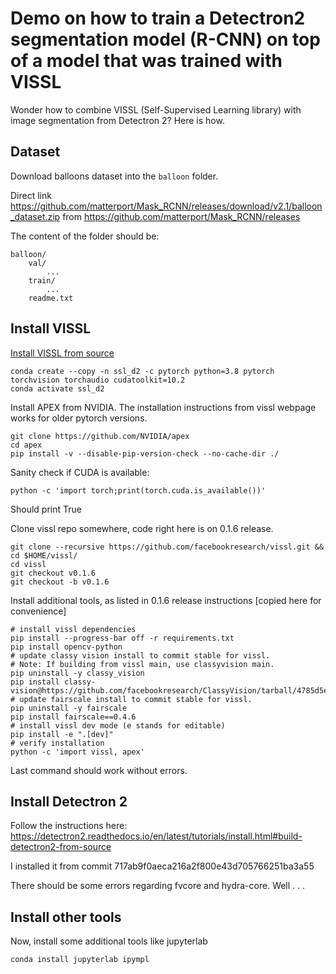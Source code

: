 # Demo on how to train a Detectron2 segmentation model (R-CNN) on top of a model that was trained with VISSL 

Wonder how to combine VISSL (Self-Supervised Learning library) with image segmentation from Detectron 2? Here is how.

## Dataset
Download balloons dataset into the ``balloon`` folder.

Direct link https://github.com/matterport/Mask_RCNN/releases/download/v2.1/balloon_dataset.zip from https://github.com/matterport/Mask_RCNN/releases

The content of the folder should be:

    balloon/
        val/
            ...
        train/
            ...
        readme.txt

## Install VISSL

[Install VISSL from source](https://github.com/facebookresearch/vissl/blob/main/INSTALL.md#installing-vissl-from-source-recommended)

    conda create --copy -n ssl_d2 -c pytorch python=3.8 pytorch torchvision torchaudio cudatoolkit=10.2
    conda activate ssl_d2
    
Install APEX from NVIDIA. The installation instructions from vissl webpage works for older pytorch versions.

    git clone https://github.com/NVIDIA/apex
    cd apex
    pip install -v --disable-pip-version-check --no-cache-dir ./


Sanity check if CUDA is available:

    python -c 'import torch;print(torch.cuda.is_available())'

Should print True

Clone vissl repo somewhere, code right here is on 0.1.6 release.

    git clone --recursive https://github.com/facebookresearch/vissl.git && cd $HOME/vissl/
    cd vissl
    git checkout v0.1.6
    git checkout -b v0.1.6

Install additional tools, as listed in 0.1.6 release instructions [copied here for convenience]

    # install vissl dependencies
    pip install --progress-bar off -r requirements.txt
    pip install opencv-python
    # update classy vision install to commit stable for vissl.
    # Note: If building from vissl main, use classyvision main.
    pip uninstall -y classy_vision
    pip install classy-vision@https://github.com/facebookresearch/ClassyVision/tarball/4785d5ee19d3bcedd5b28c1eb51ea1f59188b54d
    # update fairscale install to commit stable for vissl.
    pip uninstall -y fairscale
    pip install fairscale==0.4.6
    # install vissl dev mode (e stands for editable)
    pip install -e ".[dev]"
    # verify installation
    python -c 'import vissl, apex'

Last command should work without errors. 

## Install Detectron 2

Follow the instructions here: https://detectron2.readthedocs.io/en/latest/tutorials/install.html#build-detectron2-from-source

I installed it from commit 717ab9f0aeca216a2f800e43d705766251ba3a55

There should be some errors regarding fvcore and hydra-core. Well . . .

## Install other tools

Now, install some additional tools like jupyterlab 

    conda install jupyterlab ipympl